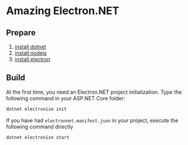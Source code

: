 # Amazing Electron.NET

## Prepare

1. [install dotnet](https://www.microsoft.com/net/download)
1. [install nodejs](https://nodejs.org/en/)
1. [install electron](https://www.npmjs.com/package/electron)

## Build

At the first time, you need an Electron.NET project initialization. Type the following command in your ASP.NET Core folder:

``` bash
dotnet electronize init
```

If you have had `electronnet.manifest.json` in your project, execute the  following command directly

``` bash
dotnet electronize start
```